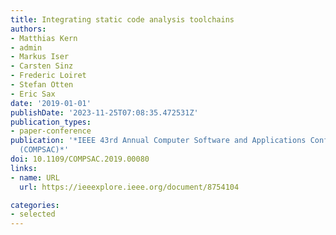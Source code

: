 ```yaml
---
title: Integrating static code analysis toolchains
authors:
- Matthias Kern
- admin 
- Markus Iser
- Carsten Sinz
- Frederic Loiret
- Stefan Otten
- Eric Sax
date: '2019-01-01'
publishDate: '2023-11-25T07:08:35.472531Z'
publication_types:
- paper-conference
publication: '*IEEE 43rd Annual Computer Software and Applications Conference
  (COMPSAC)*'
doi: 10.1109/COMPSAC.2019.00080
links:
- name: URL
  url: https://ieeexplore.ieee.org/document/8754104

categories:
- selected
---
```

